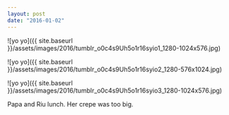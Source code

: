 ```yaml
---
layout: post
date: "2016-01-02"
---
```


![yo yo]({{ site.baseurl }}/assets/images/2016/tumblr_o0c4s9Uh5o1r16syio1_1280-1024x576.jpg)

![yo yo]({{ site.baseurl }}/assets/images/2016/tumblr_o0c4s9Uh5o1r16syio2_1280-576x1024.jpg)

![yo yo]({{ site.baseurl }}/assets/images/2016/tumblr_o0c4s9Uh5o1r16syio3_1280-1024x576.jpg)

Papa and Riu lunch. Her crepe was too big.
